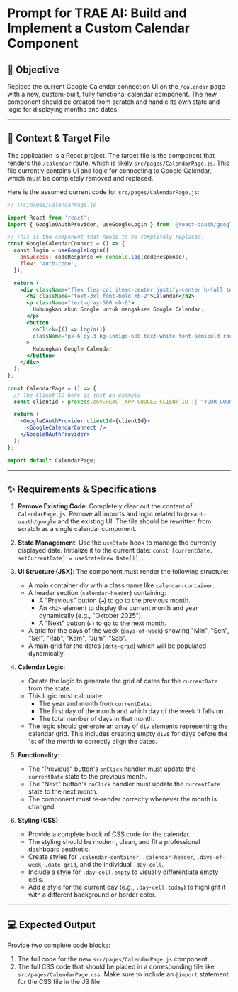 # Prompt for TRAE AI: Build and Implement a Custom Calendar Component

## 🎯 Objective

Replace the current Google Calendar connection UI on the `/calendar` page with a new, custom-built, fully functional calendar component. The new component should be created from scratch and handle its own state and logic for displaying months and dates.

---

## 📝 Context & Target File

The application is a React project. The target file is the component that renders the `/calendar` route, which is likely `src/pages/CalendarPage.js`. This file currently contains UI and logic for connecting to Google Calendar, which must be completely removed and replaced.

Here is the assumed current code for `src/pages/CalendarPage.js`:

```jsx
// src/pages/CalendarPage.js

import React from 'react';
import { GoogleOAuthProvider, useGoogleLogin } from '@react-oauth/google';

// This is the component that needs to be completely replaced.
const GoogleCalendarConnect = () => {
  const login = useGoogleLogin({
    onSuccess: codeResponse => console.log(codeResponse),
    flow: 'auth-code',
  });

  return (
    <div className="flex flex-col items-center justify-center h-full text-center">
      <h2 className="text-3xl font-bold mb-2">Calendar</h2>
      <p className="text-gray-500 mb-6">
        Hubungkan akun Google untuk mengakses Google Calendar.
      </p>
      <button
        onClick={() => login()}
        className="px-6 py-3 bg-indigo-600 text-white font-semibold rounded-lg shadow-md hover:bg-indigo-700 transition-colors"
      >
        Hubungkan Google Calendar
      </button>
    </div>
  );
};

const CalendarPage = () => {
  // The Client ID here is just an example.
  const clientId = process.env.REACT_APP_GOOGLE_CLIENT_ID || "YOUR_GOOGLE_CLIENT_ID";

  return (
    <GoogleOAuthProvider clientId={clientId}>
      <GoogleCalendarConnect />
    </GoogleOAuthProvider>
  );
};

export default CalendarPage;
```

---

## ✨ Requirements & Specifications

1.  **Remove Existing Code**: Completely clear out the content of `CalendarPage.js`. Remove all imports and logic related to `@react-oauth/google` and the existing UI. The file should be rewritten from scratch as a single calendar component.

2.  **State Management**: Use the `useState` hook to manage the currently displayed date. Initialize it to the current date: `const [currentDate, setCurrentDate] = useState(new Date());`.

3.  **UI Structure (JSX)**: The component must render the following structure:
    * A main container div with a class name like `calendar-container`.
    * A header section (`calendar-header`) containing:
        * A "Previous" button (`◄`) to go to the previous month.
        * An `<h2>` element to display the current month and year dynamically (e.g., "Oktober 2025").
        * A "Next" button (`►`) to go to the next month.
    * A grid for the days of the week (`days-of-week`) showing "Min", "Sen", "Sel", "Rab", "Kam", "Jum", "Sab".
    * A main grid for the dates (`date-grid`) which will be populated dynamically.

4.  **Calendar Logic**:
    * Create the logic to generate the grid of dates for the `currentDate` from the state.
    * This logic must calculate:
        * The year and month from `currentDate`.
        * The first day of the month and which day of the week it falls on.
        * The total number of days in that month.
    * The logic should generate an array of `div` elements representing the calendar grid. This includes creating empty `div`s for days before the 1st of the month to correctly align the dates.

5.  **Functionality**:
    * The "Previous" button's `onClick` handler must update the `currentDate` state to the previous month.
    * The "Next" button's `onClick` handler must update the `currentDate` state to the next month.
    * The component must re-render correctly whenever the month is changed.

6.  **Styling (CSS)**:
    * Provide a complete block of CSS code for the calendar.
    * The styling should be modern, clean, and fit a professional dashboard aesthetic.
    * Create styles for `.calendar-container`, `.calendar-header`, `.days-of-week`, `.date-grid`, and the individual `.day-cell`.
    * Include a style for `.day-cell.empty` to visually differentiate empty cells.
    * Add a style for the current day (e.g., `.day-cell.today`) to highlight it with a different background or border color.

---

## 💻 Expected Output

Provide two complete code blocks:
1.  The full code for the new `src/pages/CalendarPage.js` component.
2.  The full CSS code that should be placed in a corresponding file like `src/pages/CalendarPage.css`. Make sure to include an `@import` statement for the CSS file in the JS file.
